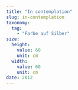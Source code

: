 ```yaml
---
title: "In contemplation"
slug: in-contemplation
taxonomy:
  tag:
    - "Farbe auf Silber"
size:
  height:
    value: 60
    unit: cm
  width:
    value: 60
    unit: cm
date: 2012
---
```


